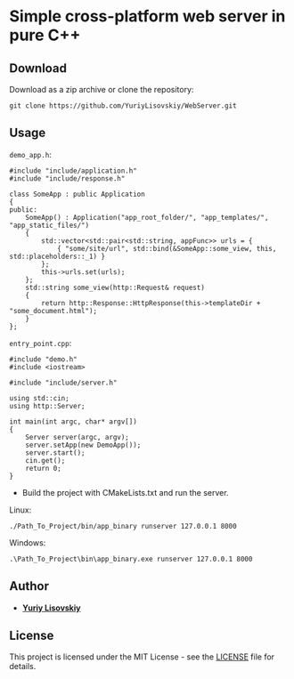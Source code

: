 # Simple cross-platform web server in pure C++

## Download
Download as a zip archive or clone the repository:
```
git clone https://github.com/YuriyLisovskiy/WebServer.git
```
## Usage
`demo_app.h`:
```
#include "include/application.h"
#include "include/response.h"

class SomeApp : public Application
{
public:
	SomeApp() : Application("app_root_folder/", "app_templates/", "app_static_files/")
	{
		std::vector<std::pair<std::string, appFunc>> urls = {
			{ "some/site/url", std::bind(&SomeApp::some_view, this, std::placeholders::_1) }
		};
		this->urls.set(urls);
	};
	std::string some_view(http::Request& request)
	{
		return http::Response::HttpResponse(this->templateDir + "some_document.html");
	}
};
```

`entry_point.cpp`:
```
#include "demo.h"
#include <iostream>

#include "include/server.h"

using std::cin;
using http::Server;

int main(int argc, char* argv[])
{
    Server server(argc, argv);
    server.setApp(new DemoApp());
    server.start();
    cin.get();
    return 0;
}
```
* Build the project with CMakeLists.txt and run the server.

Linux:
```
./Path_To_Project/bin/app_binary runserver 127.0.0.1 8000
```
Windows:
```
.\Path_To_Project\bin\app_binary.exe runserver 127.0.0.1 8000
```

## Author

* **[Yuriy Lisovskiy](https://github.com/YuriyLisovskiy)**

## License

This project is licensed under the MIT License - see the [LICENSE](LICENSE) file for details.
